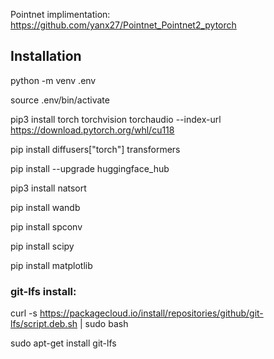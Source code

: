 Pointnet implimentation: https://github.com/yanx27/Pointnet_Pointnet2_pytorch 

## Installation

python -m venv .env

source .env/bin/activate

pip3 install torch torchvision torchaudio --index-url https://download.pytorch.org/whl/cu118

pip install diffusers["torch"] transformers

pip install --upgrade huggingface_hub

pip3 install natsort

pip install wandb

pip install spconv

pip install scipy

pip install matplotlib

### git-lfs install: 
curl -s https://packagecloud.io/install/repositories/github/git-lfs/script.deb.sh | sudo bash

sudo apt-get install git-lfs
